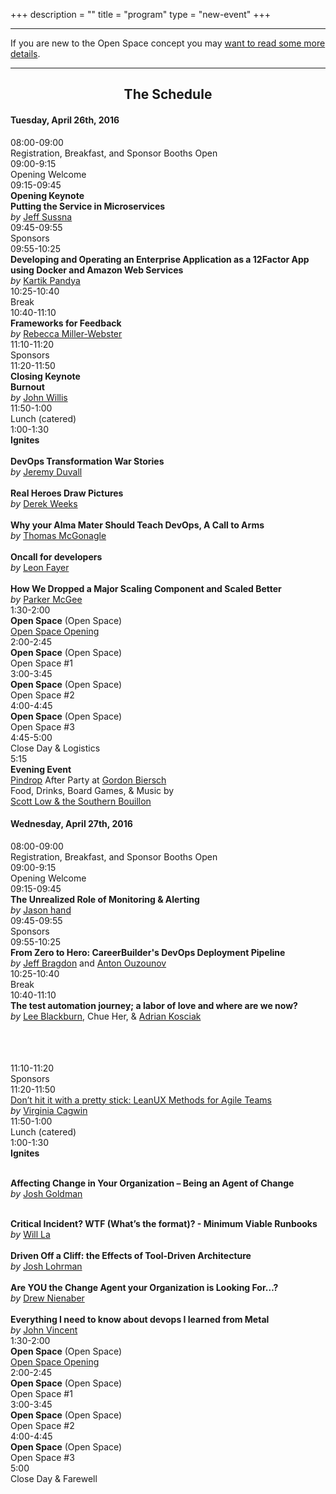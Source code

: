 +++
description = ""
title = "program"
type = "new-event"
+++
<hr>
<div class="span-16 last ">If you are new to the Open Space concept you may <a href="/pages/open-space-format">want to read some more details</a>.</div>
</center>
<hr />


<center><b><h2>The Schedule</h2></b></center>
<div class="span-7 append-bottom border">

<div class="span-7 last">
<h4>Tuesday, April 26th, 2016</h4>
</div>

<div class="span-2">08:00-09:00</div><div class="span-4 box last">Registration, Breakfast, and Sponsor Booths Open</div>
<div class="span-2">09:00-9:15</div><div class="span-4 box last"><strong></strong>Opening Welcome</div>
<div class="span-2">09:15-09:45</div><div class="span-4 box last">
  <strong>Opening Keynote</strong>
  <br/>
  <a style="text-decoration:none;" href="/events/2016-atlanta/proposals/Putting%20the%20Service%20in%20Microservices/"><strong>Putting the Service in Microservices</strong></a>
  <br/>
  <em>by</em> <a href="https://twitter.com/jeffsussna">Jeff Sussna</a>
    <br />

</div>
<div class="span-2">09:45-09:55</div><div class="span-4 box last">
  Sponsors
</div>
<div class="span-2">09:55-10:25</div><div class="span-4 box last">
    <a style="text-decoration:none;" href="/events/2016-atlanta/proposals/Developing%20and%20Operating%20an%20Enterprise%20Application%20as%20a%2012Factor%20App%20using%20Docker%20and%20Amazon%20Web%20Services"><strong>Developing and Operating an Enterprise Application as a 12Factor App using Docker and Amazon Web Services</strong></a>
    <br />
    <em>by</em>  <a href="https://www.linkedin.com/in/bloodysock">Kartik Pandya</a>
    <br/>
    </div>
<div class="span-2">10:25-10:40</div><div class="span-4 box last">
  Break
</div>

<div class="span-2">10:40-11:10</div><div class="span-4 box last">
  <a style="text-decoration:none;" href="/events/2016-atlanta/proposals/Frameworks%20for%20Feedback"><strong>Frameworks for Feedback</strong></a>
  <br />
  <em>by</em>  <a href="https://twitter.com/rmillerwebster">Rebecca Miller-Webster</a>
  <br/>
</div>

<div class="span-2">11:10-11:20</div><div class="span-4 box last">
  Sponsors
</div>



  <div class="span-2">11:20-11:50</div><div class="span-4 box last">
    <strong>Closing Keynote</strong>
    <br/>
<a style="text-decoration:none;" href="/events/2016-atlanta/proposals/burnout"><strong>Burnout</strong></a>
    <br />
    <em>by</em>  <a href="https://twitter.com/botchagalupe">John Willis</a>
    <br/>
  </div>
<div class="span-2">11:50-1:00</div><div class="span-4 append-bottom last">Lunch (catered)</div>

<div class="span-2">1:00-1:30</div><div class="span-4 box last">
<strong>Ignites</strong>
<br />
<br/>
<strong>DevOps Transformation War Stories</strong>
    <br />
    <em>by</em> <a href="https://twitter.com/jduv2683">Jeremy Duvall</a>


<br />
<br />
<strong>Real Heroes Draw Pictures</strong></a>
<br />
<em>by</em>  <a href="https://twitter.com/weekstweets">Derek Weeks</a>
<br/>

<br />
<strong>Why your Alma Mater Should Teach DevOps, A Call to Arms</strong></a>
<br />
<em>by</em>  <a href="https://www.linkedin.com/in/thomasmcgonagle">Thomas McGonagle</a>
<br/>

<br />
<strong>Oncall for developers</strong>
<br />
<em>by</em>  <a href="https://www.linkedin.com/in/leonfayer">Leon Fayer</a>
<br/>

<br />
<strong>How We Dropped a Major Scaling Component and Scaled Better</strong></a>
<br />
<em>by</em>  <a href="https://www.linkedin.com/in/parkermcgee">Parker McGee</a>
<br/>
      </div>

<div class="span-2">1:30-2:00</div><div class="span-4 box last"><strong>Open Space</strong> (Open Space) <br /> <a href="/pages/open-space-format">Open Space Opening</a></div>

<div class="span-2">2:00-2:45</div><div class="span-4 box last"><strong>Open Space</strong> (Open Space) <br /> Open Space #1</div>

<div class="span-2">3:00-3:45</div><div class="span-4 box last"><strong>Open Space</strong> (Open Space) <br /> Open Space #2</div>

<div class="span-2">4:00-4:45</div><div class="span-4 box last"><strong>Open Space</strong> (Open Space) <br /> Open Space #3</div>

<div class="span-2">4:45-5:00</div><div class="span-4 box last"><strong></strong>Close Day &amp; Logistics</div>

<div class="span-2">5:15</div><div class="span-4 box last"><strong>Evening Event</strong>
  <br />
  <a href="https://www.pindrop.com/">Pindrop</a> After Party at <a href="http://www.gordonbiersch.com/locations/midtown?action=view">Gordon Biersch</a><br/>
  Food, Drinks, Board Games, &amp; Music by <br/> <a href="http://scottlowsongs.com/">Scott Low &amp; the Southern Bouillon</a>
  <br/>
</div>


</div>


<div class="span-7 append-bottom border">

<div class="span-7 last">
<h4>Wednesday, April 27th, 2016</h4>
</div>

<div class="span-2">08:00-09:00</div><div class="span-4 box last"> Registration, Breakfast, and Sponsor Booths Open</div>
<div class="span-2">09:00-9:15</div><div class="span-4 box last"><strong></strong>Opening Welcome</div>

<div class="span-2">09:15-09:45</div><div class="span-4 box last">
  <a style="text-decoration:none;" href="/events/2016-atlanta/proposals/The%20Unrealized%20Role%20of%20Monitoring%20and%20Alerting"><strong>The Unrealized Role of Monitoring &amp; Alerting</strong></a>
  <br />
  <em>by</em>  <a href="https://twitter.com/jasonhand">Jason hand</a>
  <br/>
</div>

<div class="span-2">09:45-09:55</div><div class="span-4 box last">
  Sponsors
</div>

<div class="span-2">09:55-10:25</div><div class="span-4 box last">
  <a style="text-decoration:none;" href="/events/2016-atlanta/proposals/From%200%20to%20Hero%20CareerBuilder%20DevOps%20Deployment%20Pipeline"><strong>From Zero to Hero: CareerBuilder's DevOps Deployment Pipeline </strong></a>
  <br />
  <em>by</em>  <a href="https://www.linkedin.com/in/jeff-bragdon-8636363">Jeff Bragdon</a> and <a href='https://www.linkedin.com/in/aouzounov' >Anton Ouzounov</a>
  <br/>
</div>
<div class="span-2">10:25-10:40</div><div class="span-4 box last">
  Break
</div>

<div class="span-2">10:40-11:10</div><div class="span-4 box last" style="height:100px;">
    <a style="text-decoration:none;" href="/events/2016-atlanta/proposals/The%20test%20automation%20journey%20a%20labor%20of%20love%20and%20where%20are%20we%20now"><strong>The test automation journey; a labor of love and where are we now?</strong></a>
    <br />
    <em>by</em>  <a href="https://www.linkedin.com/in/webwolf">Lee Blackburn</a>, Chue Her, &amp; <a href="https://www.linkedin.com/in/adrian-kosciak-7977911a">Adrian Kosciak</a>
    <br/>
    </div>

<div class="span-2">11:10-11:20</div><div class="span-4 box last">
  Sponsors
</div>

<div class="span-2">11:20-11:50</div><div class="span-4 box last">
  <a href="/events/2016-atlanta/proposals/Dont%20hit%20it%20with%20a%20pretty%20stick%20LeanUX%20Methods%20for%20Agile%20Teams">Don’t hit it with a pretty stick: LeanUX Methods for Agile Teams</a>
  <br />
  <em>by</em>  <a href="https://twitter.com/vcagwin">Virginia Cagwin</a>
  <br/>
  </div>

<div class="span-2">11:50-1:00</div><div class="span-4 append-bottom last">Lunch (catered)</div>

<div class="span-2">1:00-1:30</div><div class="span-4 box last">
  <strong>Ignites</strong>
  <br />
  <br/>

  <strong>Affecting Change in Your Organization – Being an Agent of Change</strong></a>
  <br />
  <em>by</em>  <a href="https://www.linkedin.com/in/joshuamgoldman">Josh Goldman</a>
  <br/>

  <br />
  <strong>Critical Incident? WTF (What’s the format)? - Minimum Viable Runbooks</strong></a>
  <br />
  <em>by</em>  <a href="https://www.linkedin.com/in/cloudaccountmanager">Will La</a>
  <br/>

  <br />
    <strong>Driven Off a Cliff: the Effects of Tool-Driven Architecture</strong>
    <br />
    <em>by</em> <a href="https://www.linkedin.com/in/joshlohrman">Josh Lohrman</a>
  <br/>

  <br />
  <strong>Are YOU the Change Agent your Organization is Looking For…?</strong>
  <br />
  <em>by</em>  <a href="https://www.linkedin.com/in/drewnienaber">Drew Nienaber</a>

  <br/>
  <br />
  <strong>Everything I need to know about devops I learned from Metal</strong>
  <br />
  <em>by</em>  <a href="https://www.twitter.com/lusis">John Vincent</a>

</div>

<div class="span-2">1:30-2:00</div><div class="span-4 box last"><strong>Open Space</strong> (Open Space) <br /> <a href="/pages/open-space-format">Open Space Opening</a></div>

<div class="span-2">2:00-2:45</div><div class="span-4 box last"><strong>Open Space</strong> (Open Space) <br /> Open Space #1</div>

<div class="span-2">3:00-3:45</div><div class="span-4 box last"><strong>Open Space</strong> (Open Space) <br /> Open Space #2</div>

<div class="span-2">4:00-4:45</div><div class="span-4 box last"><strong>Open Space</strong> (Open Space) <br /> Open Space #3</div>

<div class="span-2">5:00</div><div class="span-4 box last"><strong></strong>Close Day & Farewell</div>



</div>